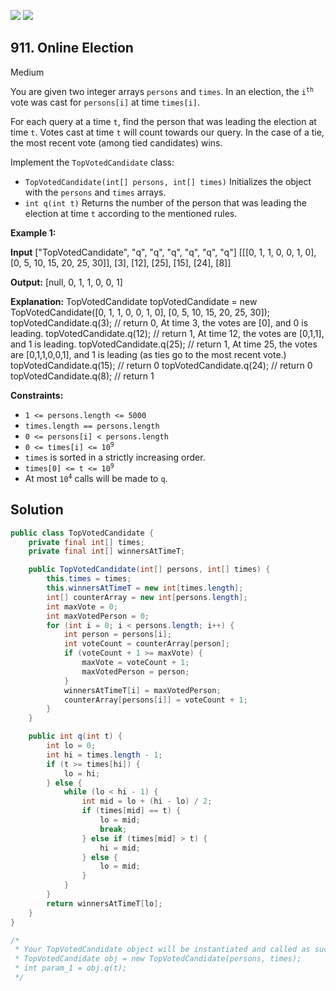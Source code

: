 [![](https://img.shields.io/github/stars/javadev/LeetCode-in-Java?label=Stars&style=flat-square)](https://github.com/javadev/LeetCode-in-Java)
[![](https://img.shields.io/github/forks/javadev/LeetCode-in-Java?label=Fork%20me%20on%20GitHub%20&style=flat-square)](https://github.com/javadev/LeetCode-in-Java/fork)

## 911\. Online Election

Medium

You are given two integer arrays `persons` and `times`. In an election, the <code>i<sup>th</sup></code> vote was cast for `persons[i]` at time `times[i]`.

For each query at a time `t`, find the person that was leading the election at time `t`. Votes cast at time `t` will count towards our query. In the case of a tie, the most recent vote (among tied candidates) wins.

Implement the `TopVotedCandidate` class:

*   `TopVotedCandidate(int[] persons, int[] times)` Initializes the object with the `persons` and `times` arrays.
*   `int q(int t)` Returns the number of the person that was leading the election at time `t` according to the mentioned rules.

**Example 1:**

**Input** ["TopVotedCandidate", "q", "q", "q", "q", "q", "q"] [[[0, 1, 1, 0, 0, 1, 0], [0, 5, 10, 15, 20, 25, 30]], [3], [12], [25], [15], [24], [8]]

**Output:** [null, 0, 1, 1, 0, 0, 1]

**Explanation:** TopVotedCandidate topVotedCandidate = new TopVotedCandidate([0, 1, 1, 0, 0, 1, 0], [0, 5, 10, 15, 20, 25, 30]); topVotedCandidate.q(3); // return 0, At time 3, the votes are [0], and 0 is leading. topVotedCandidate.q(12); // return 1, At time 12, the votes are [0,1,1], and 1 is leading. topVotedCandidate.q(25); // return 1, At time 25, the votes are [0,1,1,0,0,1], and 1 is leading (as ties go to the most recent vote.) topVotedCandidate.q(15); // return 0 topVotedCandidate.q(24); // return 0 topVotedCandidate.q(8); // return 1

**Constraints:**

*   `1 <= persons.length <= 5000`
*   `times.length == persons.length`
*   `0 <= persons[i] < persons.length`
*   <code>0 <= times[i] <= 10<sup>9</sup></code>
*   `times` is sorted in a strictly increasing order.
*   <code>times[0] <= t <= 10<sup>9</sup></code>
*   At most <code>10<sup>4</sup></code> calls will be made to `q`.

## Solution

```java
public class TopVotedCandidate {
    private final int[] times;
    private final int[] winnersAtTimeT;

    public TopVotedCandidate(int[] persons, int[] times) {
        this.times = times;
        this.winnersAtTimeT = new int[times.length];
        int[] counterArray = new int[persons.length];
        int maxVote = 0;
        int maxVotedPerson = 0;
        for (int i = 0; i < persons.length; i++) {
            int person = persons[i];
            int voteCount = counterArray[person];
            if (voteCount + 1 >= maxVote) {
                maxVote = voteCount + 1;
                maxVotedPerson = person;
            }
            winnersAtTimeT[i] = maxVotedPerson;
            counterArray[persons[i]] = voteCount + 1;
        }
    }

    public int q(int t) {
        int lo = 0;
        int hi = times.length - 1;
        if (t >= times[hi]) {
            lo = hi;
        } else {
            while (lo < hi - 1) {
                int mid = lo + (hi - lo) / 2;
                if (times[mid] == t) {
                    lo = mid;
                    break;
                } else if (times[mid] > t) {
                    hi = mid;
                } else {
                    lo = mid;
                }
            }
        }
        return winnersAtTimeT[lo];
    }
}

/*
 * Your TopVotedCandidate object will be instantiated and called as such:
 * TopVotedCandidate obj = new TopVotedCandidate(persons, times);
 * int param_1 = obj.q(t);
 */
```